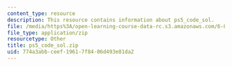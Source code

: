 ```yaml
---
content_type: resource
description: This resource contains information about ps5_code_sol.
file: /media/https%3A/open-learning-course-data-rc.s3.amazonaws.com/6-006-introduction-to-algorithms-fall-2011/774a3abbceef19617f8406d493e81da2_ps5_code_sol.zip
file_type: application/zip
resourcetype: Other
title: ps5_code_sol.zip
uid: 774a3abb-ceef-1961-7f84-06d493e81da2
---
```

